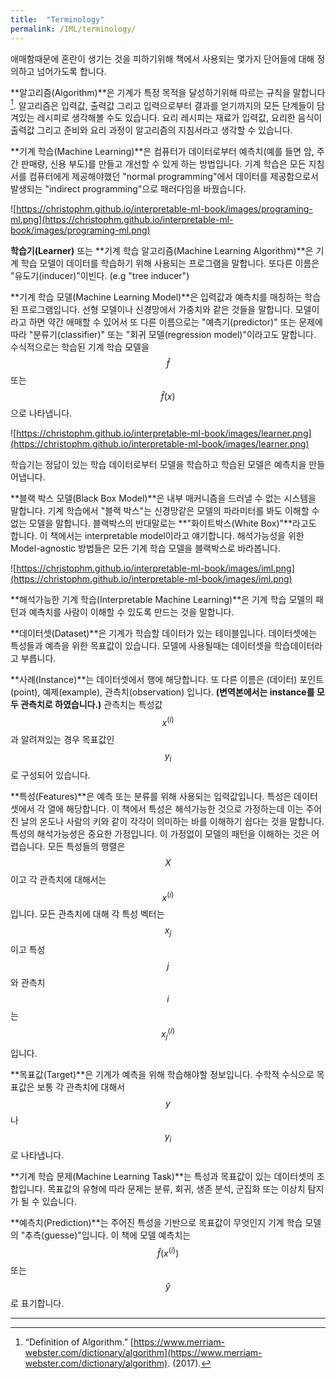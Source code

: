 ```yaml
---
title:  "Terminology"
permalink: /IML/terminology/
---
```



애매함때문에 혼란이 생기는 것을 피하기위해 책에서 사용되는 몇가지 단어들에 대해 정의하고 넘어가도록 합니다.

**알고리즘(Algorithm)**은 기계가 특정 목적을 달성하기위해 따르는 규칙을 말합니다[^1]. 알고리즘은 입력값, 출력값 그리고 입력으로부터 결과를 얻기까지의 모든 단계들이 담겨있는 레시피로 생각해볼 수도 있습니다. 요리 레시피는 재료가 입력값, 요리한 음식이 출력값 그리고 준비와 요리 과정이 알고리즘의 지침서라고 생각할 수 있습니다. 

**기계 학습(Machine Learning)**은 컴퓨터가 데이터로부터 예측치(예를 들면 암, 주간 판매량, 신용 부도)를 만들고 개선할 수 있게 하는 방법입니다. 기계 학습은 모든 지침서를 컴퓨터에게 제공해야했던 "normal programming"에서 데이터를 제공함으로서 발생되는 "indirect programming"으로 패러다임을 바꿨습니다. 

![https://christophm.github.io/interpretable-ml-book/images/programing-ml.png](https://christophm.github.io/interpretable-ml-book/images/programing-ml.png)

**학습기(Learner)** 또는 **기계 학습 알고리즘(Machine Learning Algorithm)**은 기계 학습 모델이 데이터를 학습하기 위해 사용되는 프로그램을 말합니다. 또다른 이름은 "유도기(inducer)"이빈다. (e.g "tree inducer")

**기계 학습 모델(Machine Learning Model)**은 입력값과 예측치를 매칭하는 학습된 프로그램입니다. 선형 모델이나 신경망에서 가중치와 같은 것들을 말합니다. 모델이라고 하면 약간 애매할 수 있어서 또 다른 이름으로는 "예측기(predictor)" 또는 문제에 따라 "분류기(classifier)" 또는 "회귀 모델(regression model)"이라고도 말합니다. 수식적으로는 학습된 기계 학습 모델을 $$\hat{f}$$ 또는 $$\hat{f}(x)$$으로 나타냅니다.

![https://christophm.github.io/interpretable-ml-book/images/learner.png](https://christophm.github.io/interpretable-ml-book/images/learner.png)

학습기는 정답이 있는 학습 데이터로부터 모델을 학습하고 학습된 모델은 예측치을 만들어냅니다.

**블랙 박스 모델(Black Box Model)**은 내부 매커니즘을 드러낼 수 없는 시스템을 말합니다. 기계 학습에서 "블랙 박스"는 신경망같은 모델의 파라미터를 봐도 이해할 수 없는 모델을 말합니다. 블랙박스의 반대말로는 **"화이트박스(White Box)"**라고도 합니다. 이 책에서는 interpretable model이라고 얘기합니다. 해석가능성을 위한 Model-agnostic 방법들은 모든 기계 학습 모델을 블랙박스로 바라봅니다.

![https://christophm.github.io/interpretable-ml-book/images/iml.png](https://christophm.github.io/interpretable-ml-book/images/iml.png)

**해석가능한 기계 학습(Interpretable Machine Learning)**은 기계 학습 모델의 패턴과 예측치를 사람이 이해할 수 있도록 만드는 것을 말합니다. 

**데이터셋(Dataset)**은 기계가 학습할 데이터가 있는 테이블입니다. 데이터셋에는 특성들과 예측을 위한 목표값이 있습니다. 모델에 사용될때는 데이터셋을 학습데이터라고 부릅니다. 

**사례(Instance)**는 데이터셋에서 행에 해당합니다. 또 다른 이름은 (데이터) 포인트(point), 예제(example), 관측치(observation) 입니다. **(변역본에서는 instance를 모두 관측치로 하였습니다.)** 관측치는 특성값 $$x^(i)$$과 알려져있는 경우 목표값인 $$y_i$$로 구성되어 있습니다. 

**특성(Features)**은 예측 또는 분류를 위해 사용되는 입력값입니다. 특성은 데이터셋에서 각 열에 해당합니다. 이 책에서 특성은 해석가능한 것으로 가정하는데 이는 주어진 날의 온도나 사람의 키와 같이 각각이 의미하는 바를 이해하기 쉽다는 것을 말합니다. 특성의 해석가능성은 중요한 가정입니다. 이 가정없이 모델의 패턴을 이해하는 것은 어렵습니다. 모든 특성들의 행렬은 $$X$$이고 각 관측치에 대해서는 $$x^(i)$$입니다. 모든 관측치에 대해 각 특성 벡터는 $$x_j$$이고 특성 $$j$$와 관측치 $$i$$는 $$x^(i)_j$$입니다. 

**목표값(Target)**은 기계가 예측을 위해 학습해야할 정보입니다. 수학적 수식으로 목표값은 보통 각 관측치에 대해서 $$y$$나 $$y_i$$로 나타냅니다.

**기계 학습 문제(Machine Learning Task)**는 특성과 목표값이 있는 데이터셋의 조합입니다. 목표값의 유형에 따라 문제는 분류, 회귀, 생존 분석, 군집화 또는 이상치 탐지가 될 수 있습니다.

**예측치(Prediction)**는 주어진 특성을 기반으로 목표값이 무엇인지 기계 학습 모델의 "추측(guesse)"입니다. 이 책에 모델 예측치는 $$\hat{f}(x^(i))$$ 또는 $$\hat{y}$$로 표기합니다.

---

[^1]: “Definition of Algorithm.” [https://www.merriam-webster.com/dictionary/algorithm](https://www.merriam-webster.com/dictionary/algorithm). (2017).